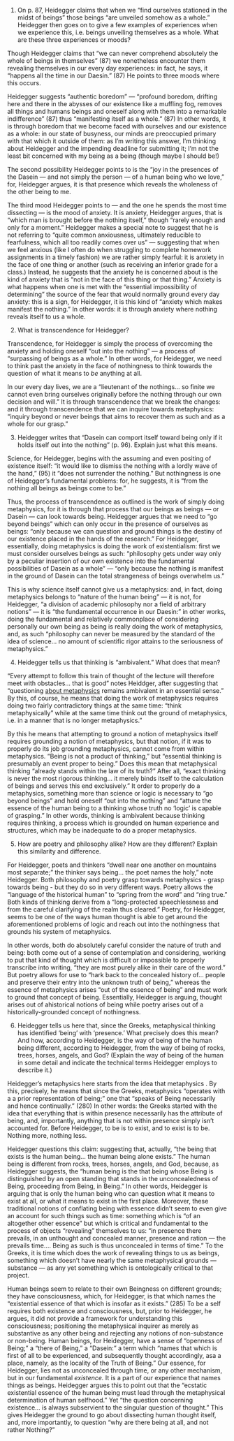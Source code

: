 
1. On p. 87, Heidegger claims that when we “find ourselves stationed in the midst of beings” those beings “are unveiled somehow as a whole.” Heidegger then goes on to give a few examples of experiences when we experience this, i.e. beings unveiling themselves as a whole. What are these three experiences or moods?

Though Heidegger claims that “we can never comprehend absolutely the whole of beings in themselves” (87) we nonetheless encounter them revealing themselves in our every day experiences: in fact, he says, it “happens all the time in our Daesin.” (87) He points to three moods where this occurs.

Heidegger  suggests  “authentic boredom” — “profound boredom, drifting here and there in the abysses of our existence like a muffling fog, removes all things and humans beings and oneself along with them into a remarkable indifference” (87) thus “manifesting itself as a whole.” (87)  In other words, it is through boredom that we become faced with ourselves and our existence as a whole: in our state of busyness, our minds are preoccupied primary with that which it outside of them: as I’m writing this answer, I’m thinking about Heidegger and the impending deadline for submitting it; I’m not the least bit concerned with my being as a being (though maybe I should be!) 

The second possibility Heidegger points to is the “joy in the presences of the Dasein — and not simply the person — of a human being who we love,” for, Heidegger argues, it is that presence which reveals the wholeness of the other being to me. 

The third mood Heidegger points to — and the one he spends the most time dissecting — is the mood of anxiety. It is anxiety, Heidegger argues, that is “which man is brought before the nothing itself,” though “rarely enough and only for a moment.” Heidegger makes a special note to suggest that he is not referring to “quite common anxiousness, ultimately reducible to fearfulness, which all too readily comes over us” — suggesting that when we feel anxious (like I often do when struggling to complete homework assignments in a timely fashion) we are rather simply fearful: it is anxiety in the face of one thing or another (such as receiving an inferior grade for a class.) Instead, he suggests that the anxiety he is concerned about is the kind of anxiety that is “not in the face of this thing or that thing.” Anxiety is what happens when one is met with the “essential impossibility of determining” the source of the fear that would normally ground every day anxiety: this is a sign, for Heidegger, it is this kind of “anxiety which makes manifest the nothing.”  In other words: it is through anxiety where nothing reveals itself to us a whole.

2. What is transcendence for Heidegger?

Transcendence, for Heidegger is simply the process of overcoming the anxiety and holding oneself “out into the nothing” — a process of “surpassing of beings as a whole.” In other words, for Heidegger, we need to think past the anxiety in the face of nothingness to think towards the question of what it means to _be_ anything at all.

In our every day lives, we are a “lieutenant of the nothings… so finite we cannot even bring ourselves originally before the nothing through our own decision and will.” It is through transcendence that we break the changes: and it through transcendence that we can inquire towards metaphysics: “inquiry beyond or never beings that aims to recover them as such and as a whole for our grasp.” 

3. Heidegger writes that “Dasein can comport itself toward being only if it holds itself out into the nothing” (p. 96). Explain just what this means.

Science, for Heidegger, begins with the assuming and even positing of existence itself: “it would like to dismiss the nothing with a lordly wave of the hand,” (95) it “does not surrender the nothing.” But nothingness is one of Heidegger’s fundamental problems: for, he suggests, it is “from the nothing all beings as beings come to be.”

Thus, the process of transcendence as outlined is the work of simply doing metaphysics, for it is through that process that our beings as beings — or Dasein — can look towards being. Heidegger argues that we need to “go beyond beings” which can only occur in the presence of ourselves as beings: “only because we can question and ground things is the destiny of our existence placed in the hands of the research.” For Heidegger, essentially, doing metaphysics is doing the work of existentialism: first we must consider ourselves beings as such: “philosophy gets under way only by a peculiar insertion of our own existence into the fundamental possibilities of Dasein as a whole” — “only because the nothing is manifest in the ground of Dasein can the total strangeness of beings overwhelm us.”  

This is why science itself cannot give us a metaphysics: and, in fact, doing metaphysics belongs to “nature of the human being” — it is not, for Heidegger, “a division of academic philosophy nor a field of arbitrary notions” — it is “the fundamental occurrence in our Daesin:” in other works, doing the fundamental and relatively commonplace of considering personally our own being as being is really doing the work of metaphysics, and, as such “philosophy can never be measured by the standard of the idea of science… no amount of scientific rigor attains to the seriousness of metaphysics.” 

4. Heidegger tells us that thinking is “ambivalent.” What does that mean?

“Every attempt to follow this train of thought of the lecture will therefore meet with obstacles… that is good” notes Heiddger, after suggesting that “questioning [about metaphysics]() remains ambivalent in an essential sense.” By this, of course, he means that doing the work of metaphysics requires doing two fairly contradictory things at the same time: “think metaphysically” while at the same time  think out the ground of metaphysics, i.e. in a manner that is no longer metaphysics.” 

By this he means that attempting to ground a notion of metaphysics itself requires grounding a notion of metaphysics, but that notion, if it was to properly do its job grounding metaphysics, cannot come from within metaphysics. “Being is not a product of thinking,” but “essential thinking is presumably an event proper to being.” Does this mean that metaphysical thinking “already stands within the law of its truth?” After all, “exact thinking is never the most rigorous thinking… it merely binds itself to the calculation of beings and serves this end exclusively.” It order to properly do a metaphysics, something more than science or logic is necessary to “go beyond beings” and hold oneself “out into the nothing” and “attune the essence of the human being to a thinking whose truth no ‘logic’ is capable of grasping.” In other words, thinking is ambivalent because thinking requires thinking, a process which is grounded on human experience and structures, which may be inadequate to do a proper metaphysics. 

5. How are poetry and philosophy alike? How are they different? Explain this similarity and difference.


For Heidegger, poets and thinkers “dwell near one another on mountains most separate;” the thinker says being… the poet names the holy,” note Heidegger. Both philosophy and poetry grasp towards metaphysics - grasp towards being - but they do so in very different ways. Poetry allows the “language of the historical human” to “spring from the word” and “ring true.” Both kinds of thinking derive from a “long-protected speechlessness and from the careful clarifying of the realm thus cleared.” Poetry, for Heidegger, seems to be one of the ways human thought is able to get around the aforementioned problems of logic and reach out into the nothingness that grounds his system of metaphysics.

In other words, both do absolutely careful consider the nature of truth and being: both come out of a sense of contemplation and considering, working to put that kind of thought which is difficult or impossible to properly transcribe into writing, “they are most purely alike in their care of the word.” But poetry allows for use to “hark back to the concealed history of… people and preserve their entry into the unknown truth of being,” whereas the essence of metaphysics arises “out of the essence of being” and must work to ground that concept of being. Essentially, Heidegger is arguing, thought arises out of  ahistorical notions of being while poetry arises out of a historically-grounded concept of nothingness.

6. Heidegger tells us here that, since the Greeks, metaphysical thinking has identified ‘being’ with ‘presence.’ What precisely does this mean? And how, according to Heidegger, is the way of being of the human being different, according to Heidegger, from the way of being of rocks, trees, horses, angels, and God? (Explain the way of being of the human in some detail and indicate the technical terms Heidegger employs to describe it.)

Heidegger’s metaphysics here starts from the idea that metaphysics . By this, precisely, he means that since the Greeks, metaphysics “operates with a a prior representation of being;” one that “speaks of Being necessarily and hence continually.” (280) In other words: the Greeks started with the idea that everything that is within presence necessarily has the attribute of being, and, importantly, anything that is not within presence simply isn’t accounted for. Before Heidegger, to be is to exist, and to exist is to be. Nothing more, nothing less.

Heidegger questions this claim: suggesting that, actually, “the being that exists is the human being… the human being alone exists.” The human being is different from rocks, trees, horses, angels, and God, because, as Heidegger suggests, the “human being is the that being whose Being is distinguished by an open standing that stands in the unconcealedness of Being, proceeding from Being, in Being.” In other words, Heidegger is arguing that is only the human being who can question what it means to exist at all, or what it means to exist in the first place. Moreover, these traditional notions of conflating being with essence didn’t seem to even give an account for such things such as time: something which is “of an altogether other essence” but which is critical and fundamental to the process of objects “revealing” themselves to us: “in presence there prevails, in an unthought and concealed manner, presence and ration — the prevails time…. Being as such is thus unconcealed in terms of time.” To the Greeks, it is time which does the work of revealing things to us as beings, something which doesn’t have nearly the same metaphysical grounds — substance — as any yet something which is ontologically critical to that project. 

Human beings seem to relate to their own Beingness on different grounds; they have consciousness, which, for Heidegger, is that which names the “existential essence of that which is insofar as it exists.” (285)  To be a self requires both existence and consciousness, but, prior to Heidegger, he argues, it did not provide a framework for understanding this consciousness; positioning the metaphysical inquirer as merely as substantive as any other being and rejecting any notions of non-substance or non-being. Human beings, for Heidegger, have a sense of “openness of Being;” a “there of Being,” a “Dasein:” a term which “names that which is first of all to be experienced, and subsequently thought accordingly, asa a place, namely, as the locality of the Truth of Being.” Our essence, for Heidegger, lies not as unconcealed through time, or any other mechanism, but in our fundamental _existence._ It is a part of our experience that names things as beings. Heidegger argues this to point out that the “ecstatic existential essence of the human being must lead through the metaphysical determination of human selfhood.” Yet “the question concerning existence… is always subservient to the singular question of thought.” This gives Heidegger the ground to go about dissecting human thought itself, and, more importantly, to question “why are there being at all, and not rather Nothing?” 

